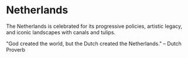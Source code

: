 # Netherlands

The Netherlands is celebrated for its progressive policies, artistic legacy, and iconic landscapes with canals and tulips.

"God created the world, but the Dutch created the Netherlands." – Dutch Proverb
